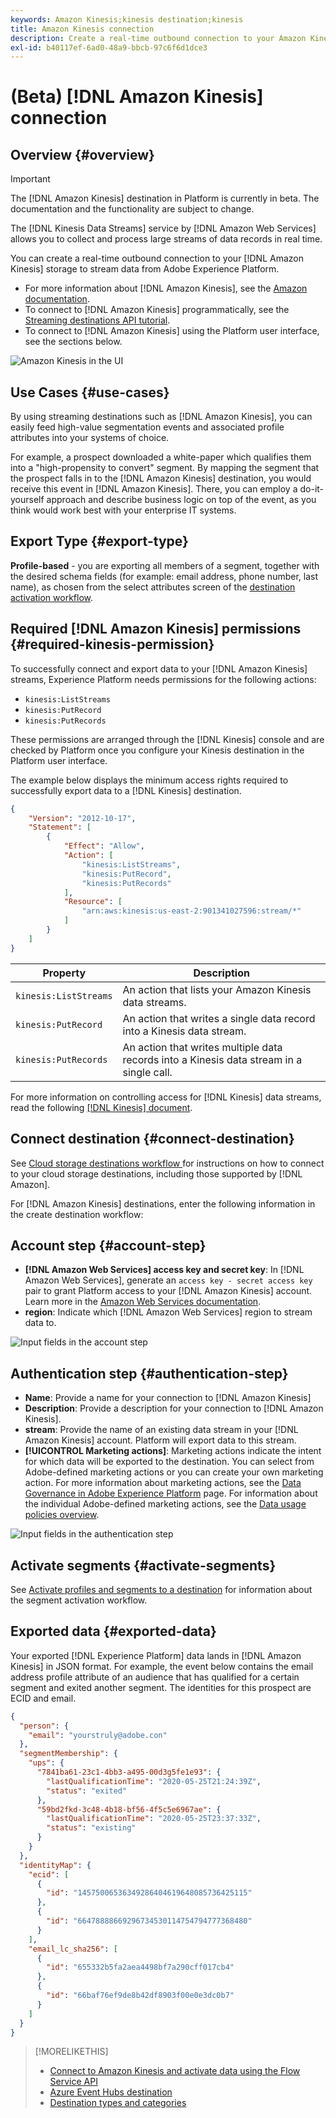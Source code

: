```yaml
---
keywords: Amazon Kinesis;kinesis destination;kinesis
title: Amazon Kinesis connection
description: Create a real-time outbound connection to your Amazon Kinesis storage to stream data from Adobe Experience Platform.
exl-id: b40117ef-6ad0-48a9-bbcb-97c6f6d1dce3
---
```

# (Beta) [!DNL Amazon Kinesis] connection

## Overview {#overview}

>[!IMPORTANT]
>
>The [!DNL Amazon Kinesis] destination in Platform is currently in beta. The documentation and the functionality are subject to change.

The [!DNL Kinesis Data Streams] service by [!DNL Amazon Web Services] allows you to collect and process large streams of data records in real time. 

You can create a real-time outbound connection to your [!DNL Amazon Kinesis] storage to stream data from Adobe Experience Platform. 

* For more information about [!DNL Amazon Kinesis], see the [Amazon documentation](https://docs.aws.amazon.com/streams/latest/dev/introduction.html).
* To connect to [!DNL Amazon Kinesis] programmatically, see the [Streaming destinations API tutorial](../../api/streaming-destinations.md).
* To connect to [!DNL Amazon Kinesis] using the Platform user interface, see the sections below.

![Amazon Kinesis in the UI](../../assets/catalog/cloud-storage/amazon-kinesis/catalog.png)

## Use Cases {#use-cases}

By using streaming destinations such as [!DNL Amazon Kinesis], you can easily feed high-value segmentation events and associated profile attributes into your systems of choice.

For example, a prospect downloaded a white-paper which qualifies them into a "high-propensity to convert" segment. By mapping the segment that the prospect falls in to the [!DNL Amazon Kinesis] destination, you would receive this event in [!DNL Amazon Kinesis]. There, you can employ a do-it-yourself approach and describe business logic on top of the event, as you think would work best with your enterprise IT systems.

## Export Type {#export-type}

**Profile-based** - you are exporting all members of a segment, together with the desired schema fields (for example: email address, phone number, last name), as chosen from the select attributes screen of the [destination activation workflow](../../ui/activate-streaming-profile-destinations.md#mapping).

## Required [!DNL Amazon Kinesis] permissions {#required-kinesis-permission}

To successfully connect and export data to your [!DNL Amazon Kinesis] streams, Experience Platform needs permissions for the following actions:

* `kinesis:ListStreams`
* `kinesis:PutRecord`
* `kinesis:PutRecords`

These permissions are arranged through the [!DNL Kinesis] console and are checked by Platform once you configure your Kinesis destination in the Platform user interface.

The example below displays the minimum access rights required to successfully export data to a [!DNL Kinesis] destination.

```json
{
    "Version": "2012-10-17",
    "Statement": [
        {
            "Effect": "Allow",
            "Action": [
                "kinesis:ListStreams",
                "kinesis:PutRecord",
                "kinesis:PutRecords"
            ],
            "Resource": [
                "arn:aws:kinesis:us-east-2:901341027596:stream/*"
            ]
        }
    ]
}
```

| Property | Description |
| -------- | ----------- |
| `kinesis:ListStreams` | An action that lists your Amazon Kinesis data streams. |
| `kinesis:PutRecord` | An action that writes a single data record into a Kinesis data stream. |
| `kinesis:PutRecords` | An action that writes multiple data records into a Kinesis data stream in a single call. |

For more information on controlling access for [!DNL Kinesis] data streams, read the following [[!DNL Kinesis] document](https://docs.aws.amazon.com/streams/latest/dev/controlling-access.html).

## Connect destination {#connect-destination}

See [Cloud storage destinations workflow ](./workflow.md)for instructions on how to connect to your cloud storage destinations, including those supported by [!DNL Amazon]. 

For [!DNL Amazon Kinesis] destinations, enter the following information in the create destination workflow:

## Account step {#account-step}

* **[!DNL Amazon Web Services] access key and secret key**: In [!DNL Amazon Web Services], generate an `access key - secret access key` pair to grant Platform access to your [!DNL Amazon Kinesis] account. Learn more in the [Amazon Web Services documentation](https://docs.aws.amazon.com/IAM/latest/UserGuide/id_credentials_access-keys.html).
* **region**: Indicate which [!DNL Amazon Web Services] region to stream data to.

![Input fields in the account step](../../assets/catalog/cloud-storage/amazon-kinesis/account.png)

## Authentication step {#authentication-step}

* **Name**: Provide a name for your connection to [!DNL Amazon Kinesis]
* **Description**: Provide a description for your connection to [!DNL Amazon Kinesis].
* **stream**: Provide the name of an existing data stream in your [!DNL Amazon Kinesis] account. Platform will export data to this stream.
* **[!UICONTROL Marketing actions]**: Marketing actions indicate the intent for which data will be exported to the destination. You can select from Adobe-defined marketing actions or you can create your own marketing action. For more information about marketing actions, see the [Data Governance in Adobe Experience Platform](../../../data-governance/policies/overview.md) page. For information about the individual Adobe-defined marketing actions, see the [Data usage policies overview](../../../data-governance/policies/overview.md). 

![Input fields in the authentication step](../../assets/catalog/cloud-storage/amazon-kinesis/authentication.png)

<!--

>[!IMPORTANT]
>
>Platform needs `write` permissions on the bucket object where the export files will be delivered.

-->

## Activate segments {#activate-segments}

See [Activate profiles and segments to a destination](../../ui/activate-streaming-profile-destinations.md) for information about the segment activation workflow.

## Exported data {#exported-data}

Your exported [!DNL Experience Platform] data lands in [!DNL Amazon Kinesis] in JSON format. For example, the event below contains the email address profile attribute of an audience that has qualified for a certain segment and exited another segment. The identities for this prospect are ECID and email.

```json
{
  "person": {
    "email": "yourstruly@adobe.con"
  },
  "segmentMembership": {
    "ups": {
      "7841ba61-23c1-4bb3-a495-00d3g5fe1e93": {
        "lastQualificationTime": "2020-05-25T21:24:39Z",
        "status": "exited"
      },
      "59bd2fkd-3c48-4b18-bf56-4f5c5e6967ae": {
        "lastQualificationTime": "2020-05-25T23:37:33Z",
        "status": "existing"
      }
    }
  },
  "identityMap": {
    "ecid": [
      {
        "id": "14575006536349286404619648085736425115"
      },
      {
        "id": "66478888669296734530114754794777368480"
      }
    ],
    "email_lc_sha256": [
      {
        "id": "655332b5fa2aea4498bf7a290cff017cb4"
      },
      {
        "id": "66baf76ef9de8b42df8903f00e0e3dc0b7"
      }
    ]
  }
}

```



>[!MORELIKETHIS]
>
>* [Connect to Amazon Kinesis and activate data using the Flow Service API](../../api/streaming-destinations.md)
>* [Azure Event Hubs destination](./azure-event-hubs.md)
>* [Destination types and categories](../../destination-types.md)
